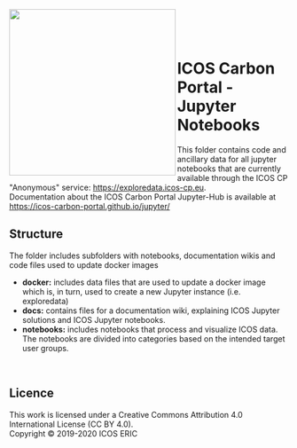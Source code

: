 <img src="https://www.icos-cp.eu/sites/default/files/2017-11/ICOS_CP_logo.png" width="300" align="left"/>
<br>
<br>
<br> 

# ICOS Carbon Portal - Jupyter Notebooks
This folder contains code and ancillary data for all jupyter notebooks that are currently available through the 
ICOS CP "Anonymous" service: https://exploredata.icos-cp.eu.   
Documentation about the ICOS Carbon Portal Jupyter-Hub is available at https://icos-carbon-portal.github.io/jupyter/
<br>

## Structure
The folder includes subfolders with notebooks, documentation wikis and code files used to update docker images 

* **docker:** includes data files that are used to update a docker image which is, in turn, used to create a new Jupyter instance (i.e. exploredata) 
* **docs:** contains files for a documentation wiki, explaining ICOS Jupyter solutions and ICOS Jupyter notebooks.
* **notebooks:** includes notebooks that process and visualize ICOS data. The notebooks are divided into categories based on the intended target user groups.

<br>

## Licence
This work is licensed under a Creative Commons Attribution 4.0 International License (CC BY 4.0). <br>
Copyright © 2019-2020 ICOS ERIC
